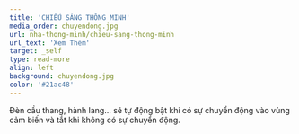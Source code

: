 ```yaml
---
title: 'CHIẾU SÁNG THÔNG MINH'
media_order: chuyendong.jpg
url: nha-thong-minh/chieu-sang-thong-minh
url_text: 'Xem Thêm'
target: _self
type: read-more
align: left
background: chuyendong.jpg
color: '#21ac48'
---
```


<p>Đ&egrave;n cầu thang, h&agrave;nh lang... sẽ tự động bật khi c&oacute; sự chuyển động v&agrave;o v&ugrave;ng cảm biến v&agrave; tắt khi kh&ocirc;ng c&oacute; sự chuyển động.</p>